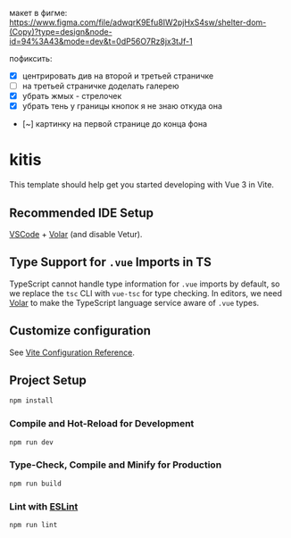 макет в фигме:
https://www.figma.com/file/adwqrK9Efu8IW2pjHxS4sw/shelter-dom-(Copy)?type=design&node-id=94%3A43&mode=dev&t=0dP56O7Rz8jx3tJf-1

пофиксить:

-   [x] центрировать див на второй и третьей страничке
-   [ ] на третьей страничке доделать галерею
-   [x] убрать жмых - стрелочек
-   [x] убрать тень у границы кнопок я не знаю откуда она
-   [~] картинку на первой странице до конца фона

# kitis

This template should help get you started developing with Vue 3 in Vite.

## Recommended IDE Setup

[VSCode](https://code.visualstudio.com/) + [Volar](https://marketplace.visualstudio.com/items?itemName=Vue.volar) (and disable Vetur).

## Type Support for `.vue` Imports in TS

TypeScript cannot handle type information for `.vue` imports by default, so we replace the `tsc` CLI with `vue-tsc` for type checking. In editors, we need [Volar](https://marketplace.visualstudio.com/items?itemName=Vue.volar) to make the TypeScript language service aware of `.vue` types.

## Customize configuration

See [Vite Configuration Reference](https://vitejs.dev/config/).

## Project Setup

```sh
npm install
```

### Compile and Hot-Reload for Development

```sh
npm run dev
```

### Type-Check, Compile and Minify for Production

```sh
npm run build
```

### Lint with [ESLint](https://eslint.org/)

```sh
npm run lint
```
